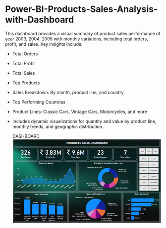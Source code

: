 # Power-BI-Products-Sales-Analysis-with-Dashboard  
This dashboard provides a visual summary of product sales performance of year 2003, 2004, 2005 with monthly variations, including total orders, profit, and sales. Key insights include:  
* Total Orders  
* Total Profit    
* Total Sales  
* Top Products  
* Sales Breakdown: By month, product line, and country  
* Top Performing Countries  
* Product Lines: Classic Cars, Vintage Cars, Motorcycles, and more  
* Includes dynamic visualizations for quantity and value by product line, monthly trends, and geographic distribution.

  DASHBOARD
  ![DASHBOARD](image/PBI_Products_Sales_Dashboard.png)
